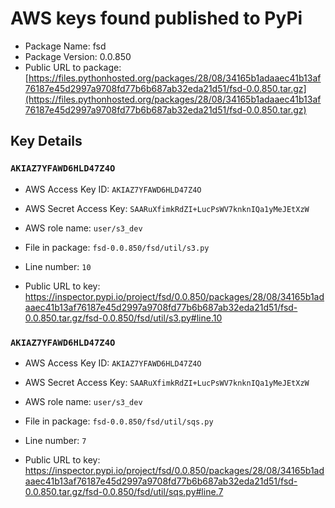 # AWS keys found published to PyPi

* Package Name: fsd
* Package Version: 0.0.850
* Public URL to package: [https://files.pythonhosted.org/packages/28/08/34165b1adaaec41b13af76187e45d2997a9708fd77b6b687ab32eda21d51/fsd-0.0.850.tar.gz](https://files.pythonhosted.org/packages/28/08/34165b1adaaec41b13af76187e45d2997a9708fd77b6b687ab32eda21d51/fsd-0.0.850.tar.gz)

## Key Details

### `AKIAZ7YFAWD6HLD47Z4O`

* AWS Access Key ID: `AKIAZ7YFAWD6HLD47Z4O`
* AWS Secret Access Key: `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` 
* AWS role name: `user/s3_dev`
* File in package: `fsd-0.0.850/fsd/util/s3.py`
* Line number: `10`

* Public URL to key: https://inspector.pypi.io/project/fsd/0.0.850/packages/28/08/34165b1adaaec41b13af76187e45d2997a9708fd77b6b687ab32eda21d51/fsd-0.0.850.tar.gz/fsd-0.0.850/fsd/util/s3.py#line.10



### `AKIAZ7YFAWD6HLD47Z4O`

* AWS Access Key ID: `AKIAZ7YFAWD6HLD47Z4O`
* AWS Secret Access Key: `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` 
* AWS role name: `user/s3_dev`
* File in package: `fsd-0.0.850/fsd/util/sqs.py`
* Line number: `7`

* Public URL to key: https://inspector.pypi.io/project/fsd/0.0.850/packages/28/08/34165b1adaaec41b13af76187e45d2997a9708fd77b6b687ab32eda21d51/fsd-0.0.850.tar.gz/fsd-0.0.850/fsd/util/sqs.py#line.7


